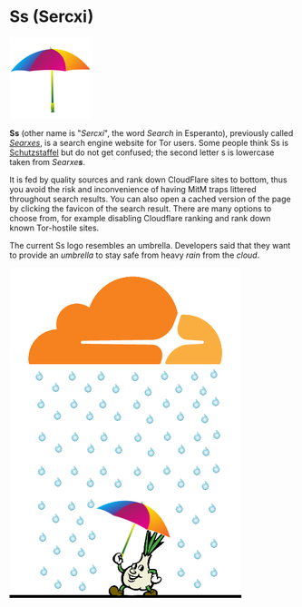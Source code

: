 # Ss (Sercxi)


![](../image/ss-sercxi.png)


**Ss** (other name is "_Sercxi_", the word _Search_ in Esperanto), previously called _[Searxes](https://web.archive.org/web/20210614033612/https://en.wikipedia.org/w/index.php?title=Searx&oldid=906373508)_, is a search engine website for Tor users.
Some people think Ss is [Schutzstaffel](https://en.wikipedia.org/wiki/SS) but do not get confused; the second letter s is lowercase taken from _Searxe**s**_.

It is fed by quality sources and rank down CloudFlare sites to bottom, thus you avoid the risk and inconvenience of having MitM traps littered throughout search results.
You can also open a cached version of the page by clicking the favicon of the search result.
There are many options to choose from, for example disabling Cloudflare ranking and rank down known Tor-hostile sites.

The current Ss logo resembles an umbrella. Developers said that they want to provide an _umbrella_ to stay safe from heavy _rain_ from the _cloud_.


![](../image/ssprotect.jpg)
